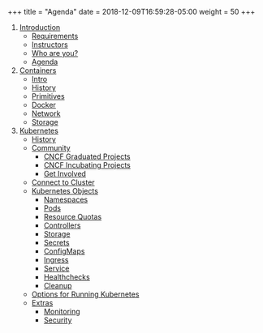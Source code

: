 +++
title = "Agenda"
date = 2018-12-09T16:59:28-05:00
weight = 50
+++
1. [Introduction](/intro-k8/introduction/index.html)
    * [Requirements](/intro-k8/introduction/requirements/)
    * [Instructors](/intro-k8/introduction/whoami/)
    * [Who are you?](/intro-k8/introduction/)
    * [Agenda](/intro-k8/introduction/agenda/)
2. [Containers](/intro-k8/containers)
    * [Intro](/intro-k8/containers/intro)
    * [History](/intro-k8/containers/history)
    * [Primitives](/intro-k8/containers/primitives)
    * [Docker](/intro-k8/containers/docker)
    * [Network](/intro-k8/containers/network)
    * [Storage](/intro-k8/containers/storage)
3. [Kubernetes](/intro-k8/kubernetes/)
    * [History](/intro-k8/kubernetes/history)
    * [Community](/intro-k8/kubernetes/community)
        * [CNCF Graduated Projects](/intro-k8/kubernetes/community/projects_grad)
        * [CNCF Incubating Projects](/intro-k8/kubernetes/community/projects_inc)        
        * [Get Involved](/intro-k8/kubernetes/community/involvement)
    * [Connect to Cluster](/intro-k8/kubernetes/onnect)
    * [Kubernetes Objects](/intro-k8/kubernetes/objects)
        * [Namespaces](/intro-k8/kubernetes/objects/namespaces)
        * [Pods](/intro-k8/kubernetes/objects/pods)
        * [Resource Quotas](/intro-k8/kubernetes/objects/resource-quotas)
        * [Controllers](/intro-k8/kubernetes/objects/controllers)
        * [Storage](/intro-k8/kubernetes/objects/storage)
        * [Secrets](/intro-k8/kubernetes/objects/secrets)
        * [ConfigMaps](/intro-k8/kubernetes/objects/configmaps)
        * [Ingress](/intro-k8/kubernetes/objects/ingress)
        * [Service](/intro-k8/kubernetes/objects/services)
        * [Healthchecks](/intro-k8/kubernetes/objects/healthchecks)
        * [Cleanup](/intro-k8/kubernetes/objects/cleanup)
    * [Options for Running Kubernetes](/intro-k8/kubernetes/running)
    * [Extras](/intro-k8/kubernetes/extras)
        * [Monitoring](/intro-k8/kubernetes/extras/monitoring)
        * [Security](/intro-k8/kubernetes/extras/security)




